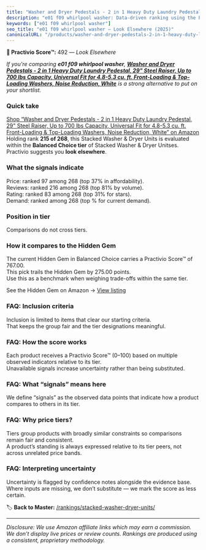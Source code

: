 ```yaml
---
title: "Washer and Dryer Pedestals - 2 in 1 Heavy Duty Laundry Pedestal, 29\" Steel Raiser, Up to 700 lbs Capacity, Universal Fit for 4.8-5.3 cu. ft. Front-Loading & Top-Loading Washers, Noise Reduction, White"
description: "e01 f09 whirlpool washer: Data-driven ranking using the Practivio Score™. Positioned by quality, value, demand, findability, momentum."
keywords: ["e01 f09 whirlpool washer"]
seo_title: "e01 f09 whirlpool washer — Look Elsewhere (2025)"
canonicalURL: "/products/washer-and-dryer-pedestals-2-in-1-heavy-duty-laundry-pedestal-29-steel-raiser-up-to-700-lbs-capacity-universal-fit-for-48-53-cu-ft-front-loading-top-loading-washers-noise-reduction-white-B0DJT42QLY/"
---
```


**🚫 Practivio Score™:** 492 — _Look Elsewhere_


*If you're comparing **e01 f09 whirlpool washer**, **[Washer and Dryer Pedestals - 2 in 1 Heavy Duty Laundry Pedestal, 29" Steel Raiser, Up to 700 lbs Capacity, Universal Fit for 4.8-5.3 cu. ft. Front-Loading & Top-Loading Washers, Noise Reduction, White](https://www.amazon.com/dp/B0DJT42QLY?tag=practivio-20)** is a strong alternative to put on your shortlist.*
### Quick take
[Shop “Washer and Dryer Pedestals - 2 in 1 Heavy Duty Laundry Pedestal, 29" Steel Raiser, Up to 700 lbs Capacity, Universal Fit for 4.8-5.3 cu. ft. Front-Loading & Top-Loading Washers, Noise Reduction, White” on Amazon](https://www.amazon.com/dp/B0DJT42QLY?tag=practivio-20)
Holding rank **215 of 268**, this Stacked Washer & Dryer Units is evaluated within the **Balanced Choice tier** of Stacked Washer & Dryer Unitses.  
Practivio suggests you **look elsewhere**.

### What the signals indicate
Price: ranked 97 among 268 (top 37% in affordability).  
Reviews: ranked 216 among 268 (top 81% by volume).  
Rating: ranked 83 among 268 (top 31% for stars).  
Demand: ranked  among 268 (top % for current demand).

### Position in tier
Comparisons do not cross tiers.

### How it compares to the Hidden Gem
The current Hidden Gem in Balanced Choice carries a Practivio Score™ of 767.00.  
This pick trails the Hidden Gem by 275.00 points.  
Use this as a benchmark when weighing trade-offs within the same tier.  

See the Hidden Gem on Amazon → [View listing](https://www.amazon.com/dp/B09YLKMHLH?tag=practivio-20)

### FAQ: Inclusion criteria
Inclusion is limited to items that clear our starting criteria.  
That keeps the group fair and the tier designations meaningful.

### FAQ: How the score works
Each product receives a Practivio Score™ (0–100) based on multiple observed indicators relative to its tier.  
Unavailable signals increase uncertainty rather than being substituted.

### FAQ: What “signals” means here
We define “signals” as the observed data points that indicate how a product compares to others in its tier.

### FAQ: Why price tiers?
Tiers group products with broadly similar constraints so comparisons remain fair and consistent.  
A product’s standing is always expressed relative to its tier peers, not across unrelated price bands.

### FAQ: Interpreting uncertainty
Uncertainty is flagged by confidence notes alongside the evidence base.  
Where inputs are missing, we don’t substitute — we mark the score as less certain.


🏷️ **Back to Master:** [/rankings/stacked-washer-dryer-units/](/rankings/stacked-washer-dryer-units/)

---
_Disclosure: We use Amazon affiliate links which may earn a commission. We don’t display live prices or review counts. Rankings are produced using a consistent, proprietary methodology._
